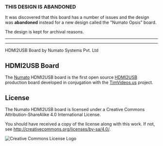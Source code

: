 ### THIS DESIGN IS ABANDONED

It was discovered that this board has a number of issues and the design was
**abandoned** instead for a new design called the "Numato Opsis" board.

The design is kept for archival reasons.

---
---

HDMI2USB Board by Numato Systems Pvt. Ltd

## HDMI2USB Board

The [Numato](http://numato.com) HDMI2USB board is the first open source
[HDMI2USB](http://hdmi2usb.tv) production board developed in conjugation with
the [TimVideos.us](http://code.timvideos.us) project. 

## License

The Numato HDMI2USB board is licensed under a
Creative Commons Attribution-ShareAlike 4.0 International License.

You should have received a copy of the license along with this
work.  If not, see <http://creativecommons.org/licenses/by-sa/4.0/>.

![Creative Commons License Logo](https://i.creativecommons.org/l/by-sa/4.0/88x31.png)
